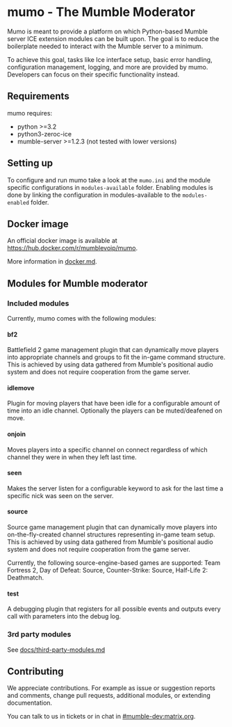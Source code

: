 # mumo - The Mumble Moderator

Mumo is meant to provide a platform on which Python-based Mumble server ICE extension modules can be built upon. The goal is to reduce the boilerplate needed
to interact with the Mumble server to a minimum.

To achieve this goal, tasks like Ice interface setup, basic error
handling, configuration management, logging, and more are provided
by mumo. Developers can focus on their specific functionality instead.

## Requirements

mumo requires:

* python >=3.2
* python3-zeroc-ice
* mumble-server >=1.2.3 (not tested with lower versions)

## Setting up

To configure and run mumo take a look at the `mumo.ini` and the module
specific configurations in `modules-available` folder. Enabling modules
is done by linking the configuration in modules-available to the
`modules-enabled` folder.

## Docker image

An official docker image is available at https://hub.docker.com/r/mumblevoip/mumo.

More information in [docker.md](docker.md).

## Modules for Mumble moderator

### Included modules

Currently, mumo comes with the following modules:

#### bf2

Battlefield 2 game management plugin that can dynamically move players into appropriate channels and groups to fit the in-game command structure. This is achieved by using data gathered from Mumble's positional audio system and does not require cooperation from the game server.

#### idlemove

Plugin for moving players that have been idle for a configurable amount of time into an idle channel. Optionally the players can be muted/deafened on move.

#### onjoin

Moves players into a specific channel on connect regardless of which channel they were in when they left last time.

#### seen

Makes the server listen for a configurable keyword to ask for the last time a specific nick was seen on the server.

#### source

Source game management plugin that can dynamically move players into on-the-fly-created channel structures representing in-game team setup.
This is achieved by using data gathered from Mumble's positional audio system and does not require cooperation from the game server.
 
Currently, the following source-engine-based games are supported: Team Fortress 2, Day of Defeat: Source, Counter-Strike: Source, Half-Life 2: Deathmatch.

#### test

A debugging plugin that registers for all possible events and outputs every call with parameters into the debug log.

### 3rd party modules
See [docs/third-party-modules.md](docs/third-party-modules.md)

## Contributing
We appreciate contributions. For example as issue or suggestion reports and comments, change pull requests, additional modules, or extending documentation.

You can talk to us in tickets or in chat in [#mumble-dev:matrix.org](https://matrix.to/#/#mumble-dev:matrix.org).
